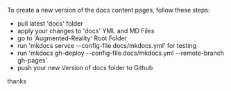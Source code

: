 To create a new version of the docs content pages, follow these steps:

- pull latest 'docs' folder
- apply your changes to 'docs' YML and MD Files
- go to 'Augmented-Reality' Root Folder
- run 'mkdocs servce --config-file docs/mkdocs.yml' for testing
- run 'mkdocs gh-deploy --config-file docs/mkdocs.yml --remote-branch gh-pages'
- push your new Version of docs folder to Github

thanks

